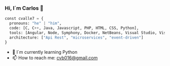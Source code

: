 ### Hi, I´m Carlos 👋


```python
const cvalle7 = {
  pronouns: "he" | "him",
  code: [C, C++, Java, Javascript, PHP, HTML, CSS, Python],
  tools: [Angular, Node, Symphony, Docker, NetBeans, Visual Studio, Visual Studio Code],
  architecture: ["Api Rest", "microservices", "event-driven"]
}
```


- 🌱 I´m currently learning Python
- 📫 How to reach me: cvb016@gmail.com

